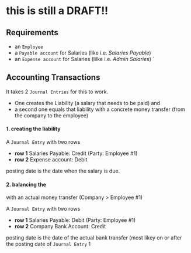 # this is still a DRAFT!!


## Requirements

- an `Employee`
- a `Payable account` for Salaries (like i.e. _Salaries Payable_)
- an `Expense account` for Salaries (lilke i.e. _Admin Salaries_)
`
## Accounting Transactions

It takes 2 `Journal Entries` for this to work. 
- One creates the Liability (a salary that needs to be paid) and 
- a second one equals that liability with a concrete money transfer (from the company to the employee) 

#### 1. creating the liability

A `Journal Entry` with two rows

- __row 1__ Salaries Payable: Credit (Party: Employee #1)
- __row 2__ Expense account:  Debit

posting date is the date when the salary is due.

#### 2. balancing the
with an actual money transfer (Company > Employee #1)

A `Journal Entry` with two rows

- __row 1__ Salaries Payable: Debit (Party: Employee #1)
- __row 2__ Company Bank Account:  Credit

posting date is the date of the actual bank transfer (most likey on or after the posting date of `Journal Entry`  1
